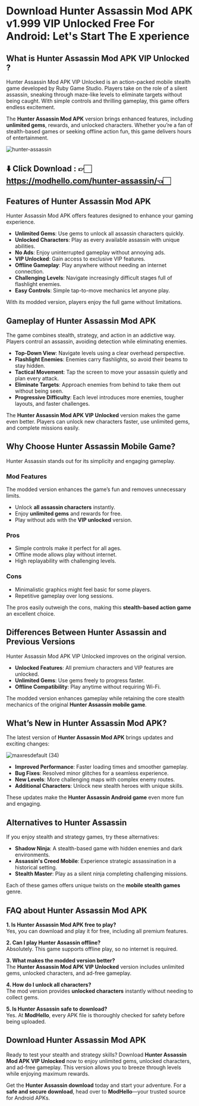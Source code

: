 # Download Hunter Assassin Mod APK v1.999 VIP Unlocked Free For Android: Let's Start The E xperience

## What is Hunter Assassin Mod APK VIP Unlocked ?

Hunter Assassin Mod APK VIP Unlocked is an action-packed mobile stealth game developed by Ruby Game Studio. Players take on the role of a silent assassin, sneaking through maze-like levels to eliminate targets without being caught. With simple controls and thrilling gameplay, this game offers endless excitement.  

The **Hunter Assassin Mod APK** version brings enhanced features, including **unlimited gems**, rewards, and unlocked characters. Whether you’re a fan of stealth-based games or seeking offline action fun, this game delivers hours of entertainment.


![hunter-assassin](https://github.com/user-attachments/assets/290fc249-4cfb-4e92-b69d-2874f943e06a)
## ⬇️ Click Download : 👉🏻https://modhello.com/hunter-assassin/👈🏻


## Features of Hunter Assassin Mod APK  

Hunter Assassin Mod APK offers features designed to enhance your gaming experience.  

- **Unlimited Gems**: Use gems to unlock all assassin characters quickly.  
- **Unlocked Characters**: Play as every available assassin with unique abilities.  
- **No Ads**: Enjoy uninterrupted gameplay without annoying ads.  
- **VIP Unlocked**: Gain access to exclusive VIP features.  
- **Offline Gameplay**: Play anywhere without needing an internet connection.  
- **Challenging Levels**: Navigate increasingly difficult stages full of flashlight enemies.  
- **Easy Controls**: Simple tap-to-move mechanics let anyone play.  

With its modded version, players enjoy the full game without limitations.  


## Gameplay of Hunter Assassin Mod APK  

The game combines stealth, strategy, and action in an addictive way. Players control an assassin, avoiding detection while eliminating enemies.  

- **Top-Down View**: Navigate levels using a clear overhead perspective.  
- **Flashlight Enemies**: Enemies carry flashlights, so avoid their beams to stay hidden.  
- **Tactical Movement**: Tap the screen to move your assassin quietly and plan every attack.  
- **Eliminate Targets**: Approach enemies from behind to take them out without being seen.  
- **Progressive Difficulty**: Each level introduces more enemies, tougher layouts, and faster challenges.  

The **Hunter Assassin Mod APK VIP Unlocked** version makes the game even better. Players can unlock new characters faster, use unlimited gems, and complete missions easily.  


## Why Choose Hunter Assassin Mobile Game?  

Hunter Assassin stands out for its simplicity and engaging gameplay.  

### Mod Features  
The modded version enhances the game’s fun and removes unnecessary limits.  

- Unlock **all assassin characters** instantly.  
- Enjoy **unlimited gems** and rewards for free.  
- Play without ads with the **VIP unlocked** version.  

### Pros  
- Simple controls make it perfect for all ages.  
- Offline mode allows play without internet.  
- High replayability with challenging levels.  

### Cons  
- Minimalistic graphics might feel basic for some players.  
- Repetitive gameplay over long sessions.  

The pros easily outweigh the cons, making this **stealth-based action game** an excellent choice.  


## Differences Between Hunter Assassin and Previous Versions  

Hunter Assassin Mod APK VIP Unlocked improves on the original version.  

- **Unlocked Features**: All premium characters and VIP features are unlocked.  
- **Unlimited Gems**: Use gems freely to progress faster.  
- **Offline Compatibility**: Play anytime without requiring Wi-Fi.  

The modded version enhances gameplay while retaining the core stealth mechanics of the original **Hunter Assassin mobile game**.  


## What’s New in Hunter Assassin Mod APK?  

The latest version of **Hunter Assassin Mod APK** brings updates and exciting changes:  

![maxresdefault (34)](https://github.com/user-attachments/assets/ed65e33b-75db-44e3-880c-90a26055d38e)


- **Improved Performance**: Faster loading times and smoother gameplay.  
- **Bug Fixes**: Resolved minor glitches for a seamless experience.  
- **New Levels**: More challenging maps with complex enemy routes.  
- **Additional Characters**: Unlock new stealth heroes with unique skills.  

These updates make the **Hunter Assassin Android game** even more fun and engaging.  


## Alternatives to Hunter Assassin  

If you enjoy stealth and strategy games, try these alternatives:  

- **Shadow Ninja**: A stealth-based game with hidden enemies and dark environments.  
- **Assassin's Creed Mobile**: Experience strategic assassination in a historical setting.  
- **Stealth Master**: Play as a silent ninja completing challenging missions.  

Each of these games offers unique twists on the **mobile stealth games** genre.  


## FAQ about Hunter Assassin Mod APK  

**1. Is Hunter Assassin Mod APK free to play?**  
Yes, you can download and play it for free, including all premium features.  

**2. Can I play Hunter Assassin offline?**  
Absolutely. This game supports offline play, so no internet is required.  

**3. What makes the modded version better?**  
The **Hunter Assassin Mod APK VIP Unlocked** version includes unlimited gems, unlocked characters, and ad-free gameplay.  

**4. How do I unlock all characters?**  
The mod version provides **unlocked characters** instantly without needing to collect gems.  

**5. Is Hunter Assassin safe to download?**  
Yes. At **ModHello**, every APK file is thoroughly checked for safety before being uploaded.  


## Download Hunter Assassin Mod APK  

Ready to test your stealth and strategy skills? Download **Hunter Assassin Mod APK VIP Unlocked** now to enjoy unlimited gems, unlocked characters, and ad-free gameplay. This version allows you to breeze through levels while enjoying maximum rewards.  

Get the **Hunter Assassin download** today and start your adventure. For a **safe and secure download**, head over to **ModHello**—your trusted source for Android APKs.  
